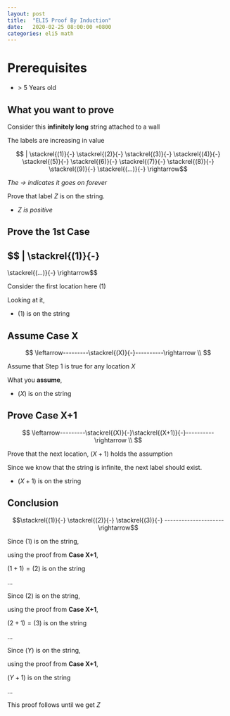 ```yaml
---
layout: post
title:  "ELI5 Proof By Induction"
date:   2020-02-25 08:00:00 +0800
categories: eli5 math
---
```


# Prerequisites

- \> 5 Years old

## What you want to prove

Consider this **infinitely long** string attached to a wall

The labels are increasing in value

$$
|
\stackrel{(1)}{-}
\stackrel{(2)}{-}
\stackrel{(3)}{-}
\stackrel{(4)}{-}
\stackrel{(5)}{-}
\stackrel{(6)}{-}
\stackrel{(7)}{-}
\stackrel{(8)}{-}
\stackrel{(9)}{-}
\stackrel{(...)}{-}
\rightarrow$$

*The $\rightarrow$ indicates it goes on forever*

Prove that label $Z$ is on the string.

- *$Z$ is positive*

## Prove the 1st Case

$$
|
\stackrel{(1)}{-}
--------
\stackrel{(...)}{-}
\rightarrow$$

Consider the first location here $(1)$

Looking at it,

- $(1)$ is on the string

## Assume Case X

$$
\leftarrow---------\stackrel{(X)}{-}----------\rightarrow \\
$$

Assume that Step 1 is true for any location $X$

What you **assume**,

- $(X)$ is on the string

## Prove Case X+1

$$
\leftarrow---------\stackrel{(X)}{-}\stackrel{(X+1)}{-}----------\rightarrow \\
$$

Prove that the next location, $(X+1)$ holds the assumption

Since we know that the string is infinite, the next label should exist.

- $(X+1)$ is on the string

## Conclusion

$$\stackrel{(1)}{-}
\stackrel{(2)}{-}
\stackrel{(3)}{-}
---------------------\rightarrow$$

Since $(1)$ is on the string,

using the proof from **Case X+1**,

$(1+1) = (2)$ is on the string

$...$

Since $(2)$ is on the string,

using the proof from **Case X+1**,

$(2+1) = (3)$ is on the string 

$...$

Since $(Y)$ is on the string,

using the proof from **Case X+1**,

$(Y+1)$ is on the string 

$...$

This proof follows until we get $Z$



